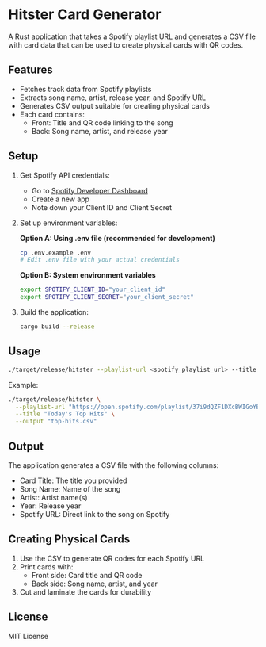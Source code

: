 # Hitster Card Generator

A Rust application that takes a Spotify playlist URL and generates a CSV file with card data that can be used to create physical cards with QR codes.

## Features

- Fetches track data from Spotify playlists
- Extracts song name, artist, release year, and Spotify URL
- Generates CSV output suitable for creating physical cards
- Each card contains:
  - Front: Title and QR code linking to the song
  - Back: Song name, artist, and release year

## Setup

1. Get Spotify API credentials:
   - Go to [Spotify Developer Dashboard](https://developer.spotify.com/dashboard)
   - Create a new app
   - Note down your Client ID and Client Secret

2. Set up environment variables:
   
   **Option A: Using .env file (recommended for development)**
   ```bash
   cp .env.example .env
   # Edit .env file with your actual credentials
   ```
   
   **Option B: System environment variables**
   ```bash
   export SPOTIFY_CLIENT_ID="your_client_id"
   export SPOTIFY_CLIENT_SECRET="your_client_secret"
   ```

3. Build the application:
   ```bash
   cargo build --release
   ```

## Usage

```bash
./target/release/hitster --playlist-url <spotify_playlist_url> --title <card_title> --output <output_file.csv>
```

Example:
```bash
./target/release/hitster \
  --playlist-url "https://open.spotify.com/playlist/37i9dQZF1DXcBWIGoYBM5M" \
  --title "Today's Top Hits" \
  --output "top-hits.csv"
```

## Output

The application generates a CSV file with the following columns:
- Card Title: The title you provided
- Song Name: Name of the song
- Artist: Artist name(s)
- Year: Release year
- Spotify URL: Direct link to the song on Spotify

## Creating Physical Cards

1. Use the CSV to generate QR codes for each Spotify URL
2. Print cards with:
   - Front side: Card title and QR code
   - Back side: Song name, artist, and year
3. Cut and laminate the cards for durability

## License

MIT License